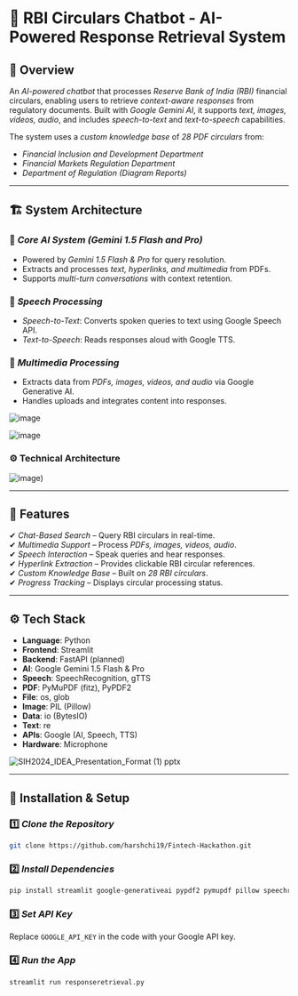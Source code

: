 # 📌 RBI Circulars Chatbot - AI-Powered Response Retrieval System

## 🚀 Overview
An *AI-powered chatbot* that processes *Reserve Bank of India (RBI)* financial circulars, enabling users to retrieve *context-aware responses* from regulatory documents. Built with *Google Gemini AI*, it supports *text, images, videos, audio*, and includes *speech-to-text* and *text-to-speech* capabilities.

The system uses a *custom knowledge base* of *28 PDF circulars* from:
- *Financial Inclusion and Development Department*
- *Financial Markets Regulation Department*
- *Department of Regulation (Diagram Reports)*

---

## 🏗 System Architecture

### 🔹 *Core AI System (Gemini 1.5 Flash and Pro)*
- Powered by *Gemini 1.5 Flash & Pro* for query resolution.
- Extracts and processes *text, hyperlinks, and multimedia* from PDFs.
- Supports *multi-turn conversations* with context retention.

### 🔹 *Speech Processing*
- *Speech-to-Text*: Converts spoken queries to text using Google Speech API.
- *Text-to-Speech*: Reads responses aloud with Google TTS.

### 🔹 *Multimedia Processing*
- Extracts data from *PDFs, images, videos, and audio* via Google Generative AI.
- Handles uploads and integrates content into responses.

![image](https://github.com/user-attachments/assets/a594906e-46ac-4f8c-b6bd-843024de3bc9)

![image](https://github.com/user-attachments/assets/02912da1-512e-42cd-9fb4-76ab5ecf56af)

### ⚙️ Technical Architecture

![image](https://github.com/user-attachments/assets/0fdc4b77-357b-4ddc-8c3c-584a0166419e))

---

## 🎯 Features
✔ *Chat-Based Search* – Query RBI circulars in real-time.  
✔ *Multimedia Support* – Process *PDFs, images, videos, audio*.  
✔ *Speech Interaction* – Speak queries and hear responses.  
✔ *Hyperlink Extraction* – Provides clickable RBI circular references.  
✔ *Custom Knowledge Base* – Built on *28 RBI circulars*.  
✔ *Progress Tracking* – Displays circular processing status.

---

## ⚙ Tech Stack
- **Language**: Python  
- **Frontend**: Streamlit  
- **Backend**: FastAPI (planned)  
- **AI**: Google Gemini 1.5 Flash & Pro  
- **Speech**: SpeechRecognition, gTTS  
- **PDF**: PyMuPDF (fitz), PyPDF2  
- **File**: os, glob  
- **Image**: PIL (Pillow)  
- **Data**: io (BytesIO)  
- **Text**: re  
- **APIs**: Google (AI, Speech, TTS)  
- **Hardware**: Microphone  

![SIH2024_IDEA_Presentation_Format (1) pptx](https://github.com/user-attachments/assets/7e097c57-53f7-4a17-9d18-37e51e63b11c)

---

## 🚀 Installation & Setup
### 1️⃣ *Clone the Repository*
```bash
git clone https://github.com/harshchi19/Fintech-Hackathon.git
```

### 2️⃣ *Install Dependencies*
```bash
pip install streamlit google-generativeai pypdf2 pymupdf pillow speechrecognition gtts pyaudio
```

### 3️⃣ *Set API Key*
Replace `GOOGLE_API_KEY` in the code with your Google API key.

### 4️⃣ *Run the App*
```bash
streamlit run responseretrieval.py
```


